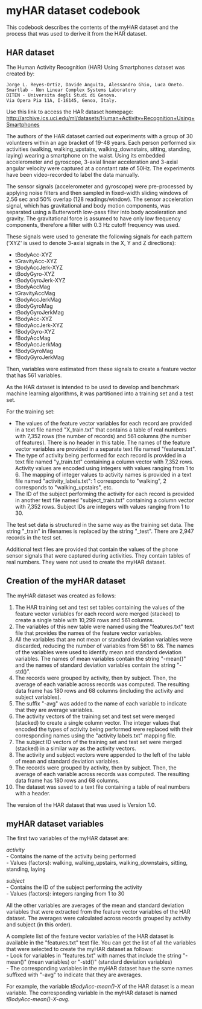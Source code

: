 # myHAR dataset codebook

This codebook describes the contents of the myHAR dataset and the process that was used to derive it from the HAR dataset.

## HAR dataset

The Human Activity Recognition (HAR) Using Smartphones dataset was created by:

    Jorge L. Reyes-Ortiz, Davide Anguita, Alessandro Ghio, Luca Oneto.
    Smartlab - Non Linear Complex Systems Laboratory
    DITEN - Universita degli Studi di Genova.
    Via Opera Pia 11A, I-16145, Genoa, Italy.
	
Use this link to access the HAR dataset homepage:\
    http://archive.ics.uci.edu/ml/datasets/Human+Activity+Recognition+Using+Smartphones

The authors of the HAR dataset carried out experiments with a group of 30 volunteers within an age bracket of 19-48 years. Each person performed six 
activities (walking, walking_upstairs, walking_downstairs, sitting, standing, laying) wearing a smartphone on the waist. 
Using its embedded accelerometer and gyroscope, 3-axial linear acceleration and 3-axial angular velocity were captured at a constant rate of 50Hz.
The experiments have been video-recorded to label the data manually.

The sensor signals (accelerometer and gyroscope) were pre-processed by applying noise filters and then sampled in fixed-width sliding windows of 2.56 sec 
and 50% overlap (128 readings/window). The sensor acceleration signal, which has gravitational and body motion components, was separated using a Butterworth 
low-pass filter into body acceleration and gravity. The gravitational force is assumed to have only low frequency components, therefore a filter with 0.3 Hz 
cutoff frequency was used.

These signals were used to generate the following signals for each pattern ('XYZ' is used to denote 3-axial signals in the X, Y and Z directions):
   - tBodyAcc-XYZ
   - tGravityAcc-XYZ
   - tBodyAccJerk-XYZ
   - tBodyGyro-XYZ
   - tBodyGyroJerk-XYZ
   - tBodyAccMag
   - tGravityAccMag
   - tBodyAccJerkMag
   - tBodyGyroMag
   - tBodyGyroJerkMag
   - fBodyAcc-XYZ
   - fBodyAccJerk-XYZ
   - fBodyGyro-XYZ
   - fBodyAccMag
   - fBodyAccJerkMag
   - fBodyGyroMag
   - fBodyGyroJerkMag

Then, variables were estimated from these signals to create a feature vector that has 561 variables.

As the HAR dataset is intended to be used to develop and benchmark machine learning algorithms, it was partitioned into a training set and a test set.

For the training set:
   - The values of the feature vector variables for each record are provided in a text file named "X_train.txt" that contains a table of real numbers 
     with 7,352 rows (the number of records) and 561 columns (the number of features). There is no header in this table. The names of the feature vector 
	 variables are provided in a separate text file named "features.txt".
   - The type of activity being performed for each record is provided in a text file named "y_train.txt" containing a column vector with 7,352 rows. 
   Activity values are encoded using integers with values ranging from 1 to 6. The mapping of integer values to activity names is provided in a
   text file named "activity_labels.txt": 1 corresponds to "walking", 2 corresponds to "walking_upstairs", etc.
   - The ID of the subject performing the activity for each record is provided in another text file named "subject_train.txt" containing a column vector 
   with 7,352 rows. Subject IDs are integers with values ranging from 1 to 30.

The test set data is structured in the same way as the training set data. The string "_train" in filenames is replaced by the string "_test". There are
2,947 records in the test set.

Additional text files are provided that contain the values of the phone sensor signals that were captured during activities.  They contain tables of 
real numbers. They were not used to create the myHAR dataset.

## Creation of the myHAR dataset

The myHAR dataset was created as follows:
   1. The HAR training set and test set tables containing the values of the feature vector variables for each record were merged (stacked) 
   to create a single table with 10,299 rows and 561 columns.
   2. The variables of this new table were named using the "features.txt" text file that provides the names of the feature vector variables.
   3. All the variables that are not mean or standard deviation variables were discarded, reducing the number of variables from 561 to 66. 
   The names of the variables were used to identify mean and standard deviation variables. The names of mean variables contain the string "-mean()"
   and the names of standard deviation variables contain the string "-std()".
   4. The records were grouped by activity, then by subject. Then, the average of each variable across records was computed. The resulting data frame 
   has 180 rows and 68 columns (including the activity and subject variables).
   5. The suffix "-avg" was added to the name of each variable to indicate that they are average variables.
   6. The activity vectors of the training set and test set were merged (stacked) to create a single column vector. The integer values that
   encoded the types of activity being performed were replaced with their corresponding names using the "activity labels.txt" mapping file.
   7. The subject ID vectors of the training set and test set were merged (stacked) in a similar way as the activity vectors.
   8. The activity and subject vectors were appended to the left of the table of mean and standard deviation variables. 
   9. The records were grouped by activity, then by subject. Then, the average of each variable across records was computed. The resulting data frame
   has 180 rows and 68 columns.
   10. The dataset was saved to a text file containing a table of real numbers with a header.

The version of the HAR dataset that was used is Version 1.0.

## myHAR dataset variables

The first two variables of the myHAR dataset are:

_activity_\
    - Contains the name of the activity being performed\
    - Values (factors): walking, walking_upstairs, walking_downstairs, sitting, standing, laying

_subject_\
    - Contains the ID of the subject performing the activity\
    - Values (factors): integers ranging from 1 to 30

All the other variables are averages of the mean and standard deviation variables that were extracted from the feature vector variables of the HAR dataset. 
The averages were calculated across records grouped by activity and subject (in this order).

A complete list of the feature vector variables of the HAR dataset is available in the "features.txt" text file. 
You can get the list of all the variables that were selected to create the myHAR dataset as follows:\
    - Look for variables in "features.txt" with names that include the string "-mean()" (mean variables) or "-std()" (standard deviation variables)\
	- The corresponding variables in the myHAR dataset have the same names suffixed with "-avg" to indicate that they are averages.
	
For example, the variable _tBodyAcc-mean()-X_ of the HAR dataset is a mean variable. The corresponding variable in the myHAR dataset is 
named _tBodyAcc-mean()-X-avg_.
